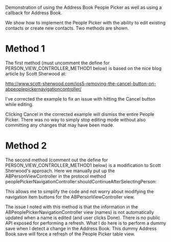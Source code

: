 

Demonstration of using the Address Book People Picker as well as using a callback for Address Book.
 
 We show how to implement the People Picker with the ability to edit existing contacts or
 create new contacts.  Two methods are shown.   
 
 Method 1
 ============
 The first method (must uncomment the define for PERSON_VIEW_CONTROLLER_METHOD1 below)
 is based on the nice blog article by Scott Sherwood at:
 
 http://www.scott-sherwood.com/ios5-removing-the-cancel-button-on-abpeoplepickernavigationcontroller/
 
 I've corrected the example to fix an issue with hitting the Cancel button while editing.
 
 Clicking Cancel in the corrected example will dismiss the entire People Picker.  There was no way to simply
 stop editing mode without also committing any changes that may have been made.
 
 
 Method 2
 =============
 The second method (comment out the define for PERSON_VIEW_CONTROLLER_METHOD1 below) is a modification
 to Scott Sherwood's approach.  Here we manually put up the ABPersonViewController in the protocol method
 peoplePickerNavigationController:shouldContinueAfterSelectingPerson:
 
 This allows me to simplify the code and not worry about modifying the navigation item buttons for the
 ABPersonViewController view.

 The issue I noted with this method is that the information in the ABPeoplePickerNavigationController view
 (names) is not automatically updated when a name is edited (and user clicks Done).   There is no public API
 exposed for performing a refresh.   What I do here is to perform a dummy save when I detect a change in the 
 Address Book.  This dummy Address Book save will force a refresh of the People Picker table view.
